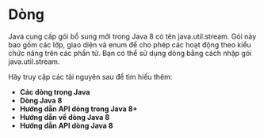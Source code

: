 # Dòng
Java cung cấp gói bổ sung mới trong Java 8 có tên java.util.stream. Gói này bao gồm các lớp, giao diện và enum để cho phép các hoạt động theo kiểu chức năng trên các phần tử. Bạn có thể sử dụng dòng bằng cách nhập gói java.util.stream.

Hãy truy cập các tài nguyên sau để tìm hiểu thêm:
- **Các dòng trong Java**
- **Dòng Java 8**
- **Hướng dẫn API dòng trong Java 8+**
- **Hướng dẫn về dòng Java 8**
- **Hướng dẫn API dòng Java 8**
